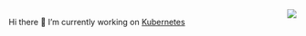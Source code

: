 
<img align="right" src="https://github-readme-stats.vercel.app/api?username=chaitushiva&show_icons=true&include_all_commits=true&hide_border=true" />

Hi there 👋 I’m currently working on [Kubernetes](https://github.com/kubernetes)


<!--
**rmetzger/rmetzger** is a ✨ _special_ ✨ repository because its `README.md` (this file) appears on your GitHub profile.

Here are some ideas to get you started:

- 🔭 I’m currently working on ...
- 🌱 I’m currently learning ...
- 👯 I’m looking to collaborate on ...
- 🤔 I’m looking for help with ...
- 💬 Ask me about ...
- 📫 How to reach me: ...
- 😄 Pronouns: ...
- ⚡ Fun fact: ...
-->
